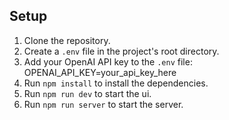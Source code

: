 ## Setup
1. Clone the repository.
2. Create a `.env` file in the project's root directory.
3. Add your OpenAI API key to the `.env` file:
OPENAI_API_KEY=your_api_key_here
5. Run `npm install` to install the dependencies.
6. Run `npm run dev` to start the ui.
7. Run `npm run server` to start the server.
